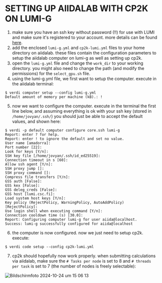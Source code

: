 # SETTING UP AIIDALAB WITH CP2K ON LUMI-G

1. make sure you have an ssh key without password (!!) for use with LUMI and make sure it's registered to your account. more details can be found [here](https://docs.lumi-supercomputer.eu/firststeps/SSH-keys/#__tabbed_2_1).
2. add the enclosed `lumi-g.yml` and `cp2k-lumi.yml` files to your home directory on aiidalab. these files contain the configuration parameters to setup the aiidalab computer on lumi-g as well as setting up cp2k.
3. open the `lumi-g.yml` file and change the `work_dir` to your working directory. you might also need to change the path (and modify the permissions) for the `select_gpu.sh` file.
4. using the lumi-g.yml file, we first want to setup the computer. execute in the aiidalab terminal:
```
$ verdi computer setup --config lumi-g.yml
Default amount of memory per machine (kB).: !
```
5. now we want to configure the computer. execute in the terminal the first line below, and assuming everything is ok with your ssh key (stored in `/home/jovyan/.ssh/`) you should just be able to accept the default values, and shown here:
```
$ verdi -p default computer configure core.ssh lumi-g
Report: enter ? for help.
Report: enter ! to ignore the default and set no value.
User name [amadorra]:
Port number [22]:
Look for keys [Y/n]:
SSH key file [/home/jovyan/.ssh/id_ed25519]:
Connection timeout in s [60]:
Allow ssh agent [Y/n]:
SSH proxy jump []:
SSH proxy command []:
Compress file transfers [Y/n]:
GSS auth [False]:
GSS kex [False]:
GSS deleg_creds [False]:
GSS host [lumi.csc.fi]:
Load system host keys [Y/n]:
Key policy (RejectPolicy, WarningPolicy, AutoAddPolicy) [RejectPolicy]:
Use login shell when executing command [Y/n]:
Connection cooldown time (s) [30.0]:
Report: Configuring computer lumi-g for user aiida@localhost.
Success: lumi-g successfully configured for aiida@localhost
```
6. the computer is now configured. now we just need to setup cp2k. execute:
```
$ verdi code setup --config cp2k-lumi.yml
```
7. cp2k should hopefully now work properly. when submitting calculations via aiidalab, make sure the `# Tasks per node` is set to 8 and `# threads per task` is set to 7 (the number of nodes is freely selectable):

![Bildschirmfoto 2024-10-24 um 15 06 13](https://github.com/user-attachments/assets/be6ae24f-2de0-42e3-837e-cdfc6a8e1814)
